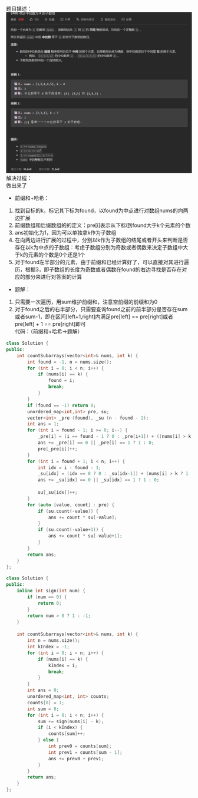 题目描述：  
![image](/basical/array/image/image60.png)  
解决过程：  
做出来了  
- 前缀和+哈希：
1. 找到目标的k，标记其下标为found，以found为中点进行对数组nums的向两边扩展
2. 前缀数组和后缀数组的的定义：pre[i]表示从下标i到found大于k个元素的个数
3. ans初始化为1，因为可以单独拿k作为子数组
4. 在向两边进行扩展的过程中，分别以k作为子数组的结尾或者开头来判断是否存在以k为中点的子数组：考虑子数组分别为奇数或者偶数来决定子数组中大于k的元素的个数是0个还是1个
5. 对于found左半部分的元素，由于前缀和已经计算好了，可以直接对其进行遍历，根据3，即子数组的长度为奇数或者偶数在found的右边寻找是否存在对应的部分来进行对答案的计算
- 题解：
1. 只需要一次遍历，用sum维护前缀和，注意空前缀的前缀和为0
2. 对于found之后的右半部分，只需要查询found之前的前半部分是否存在sum或者sum-1，即在区间[left+1,right]内满足pre[left] == pre[right]或者pre[left] + 1 == pre[right]即可  
代码：（前缀和+哈希→题解）  
```cpp
class Solution {
public:
    int countSubarrays(vector<int>& nums, int k) {
        int found = -1, n = nums.size();
        for (int i = 0; i < n; i++) {
            if (nums[i] == k) {
                found = i;
                break;
            }
        }
        if (found == -1) return 0;
        unordered_map<int,int> pre, su;
        vector<int> _pre (found), _su (n - found - 1);
        int ans = 1;
        for (int i = found - 1; i >= 0; i--) {
            _pre[i] = (i == found - 1 ? 0 : _pre[i+1]) + ((nums[i] > k) ? 1 : (nums[i] == k) ? 0 : -1);
            ans += _pre[i] == 0 || _pre[i] == 1 ? 1 : 0;
            pre[_pre[i]]++;
        }
        for (int i = found + 1; i < n; i++) {
            int idx = i - found - 1;
            _su[idx] = (idx == 0 ? 0 : _su[idx-1]) + (nums[i] > k ? 1 : nums[i] == k ? 0 : -1);
            ans += _su[idx] == 0 || _su[idx] == 1 ? 1 : 0;

            su[_su[idx]]++;
        }
        for (auto [value, count] : pre) {
            if (su.count(-value)) {
                ans += count * su[-value];
            }
            if (su.count(-value+1)) {
                ans += count * su[-value+1];
            }
        }
        return ans;
    }
};
```  
```cpp
class Solution {
public:
    inline int sign(int num) {
        if (num == 0) {
            return 0;
        }
        return num > 0 ? 1 : -1;
    }

    int countSubarrays(vector<int>& nums, int k) {
        int n = nums.size();
        int kIndex = -1;
        for (int i = 0; i < n; i++) {
            if (nums[i] == k) {
                kIndex = i;
                break;
            }
        }
        int ans = 0;
        unordered_map<int, int> counts;
        counts[0] = 1;
        int sum = 0;
        for (int i = 0; i < n; i++) {
            sum += sign(nums[i] - k);
            if (i < kIndex) {
                counts[sum]++;
            } else {
                int prev0 = counts[sum];
                int prev1 = counts[sum - 1];
                ans += prev0 + prev1;
            }
        }
        return ans;
    }
};
```